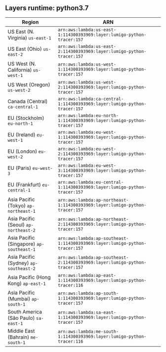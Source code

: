 Layers runtime: python3.7
----
| Region | ARN |
| --- | --- |
|US East (N. Virginia)  `us-east-1`|`arn:aws:lambda:us-east-1:114300393969:layer:lumigo-python-tracer:157`|
|US East (Ohio)  `us-east-2`|`arn:aws:lambda:us-east-2:114300393969:layer:lumigo-python-tracer:157`|
|US West (N. California)  `us-west-1`|`arn:aws:lambda:us-west-1:114300393969:layer:lumigo-python-tracer:157`|
|US West (Oregon)  `us-west-2`|`arn:aws:lambda:us-west-2:114300393969:layer:lumigo-python-tracer:157`|
|Canada (Central)  `ca-central-1`|`arn:aws:lambda:ca-central-1:114300393969:layer:lumigo-python-tracer:157`|
|EU (Stockholm)  `eu-north-1`|`arn:aws:lambda:eu-north-1:114300393969:layer:lumigo-python-tracer:157`|
|EU (Ireland)  `eu-west-1`|`arn:aws:lambda:eu-west-1:114300393969:layer:lumigo-python-tracer:157`|
|EU (London)  `eu-west-2`|`arn:aws:lambda:eu-west-2:114300393969:layer:lumigo-python-tracer:157`|
|EU (Paris)  `eu-west-3`|`arn:aws:lambda:eu-west-3:114300393969:layer:lumigo-python-tracer:157`|
|EU (Frankfurt)  `eu-central-1`|`arn:aws:lambda:eu-central-1:114300393969:layer:lumigo-python-tracer:157`|
|Asia Pacific (Tokyo)  `ap-northeast-1`|`arn:aws:lambda:ap-northeast-1:114300393969:layer:lumigo-python-tracer:157`|
|Asia Pacific (Seoul)  `ap-northeast-2`|`arn:aws:lambda:ap-northeast-2:114300393969:layer:lumigo-python-tracer:157`|
|Asia Pacific (Singapore)  `ap-southeast-1`|`arn:aws:lambda:ap-southeast-1:114300393969:layer:lumigo-python-tracer:157`|
|Asia Pacific (Sydney)  `ap-southeast-2`|`arn:aws:lambda:ap-southeast-2:114300393969:layer:lumigo-python-tracer:157`|
|Asia Pacific (Hong Kong)  `ap-east-1`|`arn:aws:lambda:ap-east-1:114300393969:layer:lumigo-python-tracer:116`|
|Asia Pacific (Mumbai)  `ap-south-1`|`arn:aws:lambda:ap-south-1:114300393969:layer:lumigo-python-tracer:157`|
|South America (São Paulo)  `sa-east-1`|`arn:aws:lambda:sa-east-1:114300393969:layer:lumigo-python-tracer:157`|
|Middle East (Bahrain)  `me-south-1`|`arn:aws:lambda:me-south-1:114300393969:layer:lumigo-python-tracer:116`|

